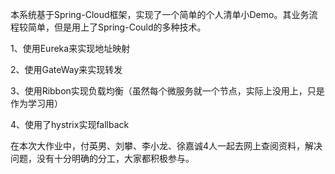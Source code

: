 本系统基于Spring-Cloud框架，实现了一个简单的个人清单小Demo。其业务流程较简单，但是用上了Spring-Could的多种技术。

1、使用Eureka来实现地址映射

2、使用GateWay来实现转发

3、使用Ribbon实现负载均衡（虽然每个微服务就一个节点，实际上没用上，只是作为学习用）

4、使用了hystrix实现fallback

在本次大作业中，付英男、刘攀、李小龙、徐嘉诚4人一起去网上查阅资料，解决问题，没有十分明确的分工，大家都积极参与。